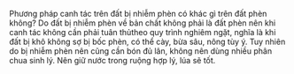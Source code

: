 Phương pháp canh tác trên đất bị nhiễm phèn có khác gì trên đất phèn không?
Do đất bị nhiễm phèn về bản chất không phải là đất phèn nên khi canh tác không cần phải tuân thủtheo quy trình nghiêm ngặt, nghĩa là khi đất bị khô không sợ bị bốc phèn, có thể cày, bừa sâu, nông tùy ý. Tuy nhiên do bị nhiễm phèn nên cũng cần bón đủ lân, không nên dùng nhiều phân chua sinh lý. Nên giữ nước trong ruộng hợp lý, lúa sẽ tốt.

